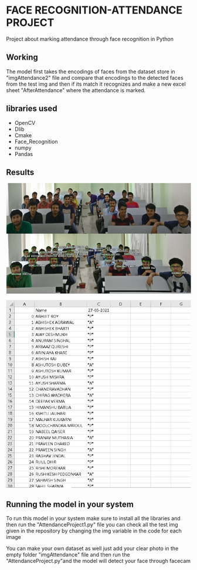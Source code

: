 # FACE RECOGNITION-ATTENDANCE PROJECT

Project about marking attendance through face recognition in Python

## Working

The model first takes the encodings of faces from the dataset store in "imgAttendance2" file and compare that encodings to the detected faces from the test img and then if its match it recognizes and make a new excel sheet "AfterAttendance" where the attendance is marked.

## libraries used

- OpenCV
- Dlib
- Cmake
- Face_Recognition
- numpy
- Pandas

## Results
![](Results/Img1.jpg)

![](Results/img2.jpg)

## Running the model in your system

To run this model in your system make sure to install all the libraries and then run the "AttendanceProject1.py" file you can check all the test img given in the repository by changing the img variable in the code for each image

You can make your own dataset as well just add your clear photo in the empty folder "imgAttendance" file and then run the "AttendanceProject.py"and the model will detect your face through facecam
